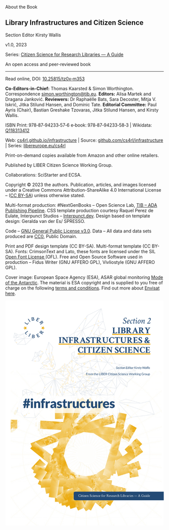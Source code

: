 <div class="article-part article-title" id="_1_0">About the Book</div>
    <div class="article-part article-richtext article-body">
      <h2 id="H1638982">Library Infrastructures and Citizen Science</h2>
      <p>Section Editor Kirsty Wallis</p>
      <p>v1.0, 2023</p>
      <p>Series: <a href="https://doi.org/10.25815/hf0m-2a57" title="https://doi.org/10.25815/hf0m-2a57">Citizen Science for Research Libraries — A Guide</a></p>
      <p>An open access and peer-reviewed book</p>
      <hr>
      <p>Read online, DOI: <a href="https://doi.org/10.25815/tz0x-m353" title="https://doi.org/10.25815/tz0x-m353">10.25815/tz0x‑m353</a></p>
      <p><strong>Co-Editors-in-Chief:</strong> Thomas Kaarsted &amp; Simon Worthington. Correspondence <a href="mailto:simon.worthington@tib.eu" title="simon.worthington@tib.eu">simon.worthington@tib.eu</a>. <strong>Editors:</strong> Alisa Martek and Dragana Janković. <strong>Reviewers:</strong> Dr Raphaëlle Bats, Sara Decoster, Mitja V. Iskrić, Jitka Stilund Hansen, and Dominic Tate. <strong>Editorial Committee:</strong> Paul Ayris (Chair), Bastian Greshake Tzovaras, Jitka Stilund Hansen, and Kirsty Wallis.</p>
      <p>ISBN Print:<strong>&nbsp;</strong>978‑87‑94233‑57‑6 e‑book:<strong>&nbsp;</strong>978‑87‑94233‑58‑3 | Wikidata: <a href="https://www.wikidata.org/wiki/Q118313412" title="https://www.wikidata.org/wiki/Q118313412">Q118313412</a></p>
      <p>Web: <a href="https://cs4rl.github.io/infrastructure/" title="https://cs4rl.github.io/infrastructure/">cs4rl.github.io/infrastructure</a> | Source: <a href="https://github.com/cs4rl/infrastructure" title="https://github.com/cs4rl/infrastructure">github.com/cs4rl/infrastructure</a> | Series: <a href="https://libereurope.eu/working-group/liber-citizen-science-working-group/citizen-science-guide/" title="https://libereurope.eu/working-group/liber-citizen-science-working-group/citizen-science-guide/">libereurope.eu/cs4rl</a></p>
      <a id="pod"><p>Print-on-demand copies available from Amazon and other online retailers.</p></a>
      <p>Published by LIBER Citizen Science Working Group. </p>
      <p>Collaborations: SciStarter and ECSA.</p>
      <p>Copyright © 2023 the authors. Publication, articles, and images licensed under a Creative Commons Attribution-ShareAlike 4.0 International License – (<a href="https://creativecommons.org/licenses/by-sa/4.0/" title="https://creativecommons.org/licenses/by-sa/4.0/">CC BY-SA</a>) unless otherwise stated.</p>
      <p>Multi-format production: #NextGenBooks – Open Science Lab, <a href="https://github.com/TIBHannover/ADA. " title="https://github.com/TIBHannover/ADA. ">TIB – ADA Publishing Pipeline</a>. CSS template production courtesy Raquel Perez de Eulate, Interpunct Studios – <a href="https://interpunct.dev/" title="https://interpunct.dev/">Interpunct.dev</a>. Design based on template design: Geralda van der Es/ SPRESSO.</p>
      <p>Code – <a href="https://github.com/cs4rl/guide/LICENSE" title="https://github.com/cs4rl/guide/LICENSE">GNU General Public License v3.0</a>. Data – All data and data sets produced are <a href="https://creativecommons.org/publicdomain/zero/1.0/" title="https://creativecommons.org/publicdomain/zero/1.0/">CC0</a>, Public Domain.</p>
      <p>Print and PDF design template (CC BY-SA). Multi-format template (CC BY-SA). Fonts: CrimsonText and Lato, these fonts are licensed under the SIL <a href="https://scripts.sil.org/OFL" title="https://scripts.sil.org/OFL">Open Font License </a>(OFL). Free and Open Source Software used in production – Fidus Writer (GNU AFFERO GPL), Vivliostyle (GNU AFFERO GPL).</p>
      <p>Cover image: European Space Agency (ESA), ASAR global monitoring <a href="https://www.esa-photolibrary.com/ESA/media/20377" title="https://www.esa-photolibrary.com/ESA/media/20377">Mode of the Antarctic</a>. The material is ESA copyright and is supplied to you free of charge on the following <a href="https://www.esa-photolibrary.com/ESA/info2.do" title="https://www.esa-photolibrary.com/ESA/info2.do">terms and conditions</a>. Find out more about <a href="https://earth.esa.int/eogateway/missions/envisat/descriptionmissions/envisat/description" title="https://earth.esa.int/eogateway/missions/envisat/descriptionmissions/envisat/description">Envisat here</a>.</p>
    </div>

![cover cs4rl infrastructure](cover/cover.jpg)
